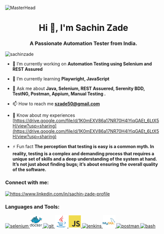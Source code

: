 ![MasterHead](https://as1.ftcdn.net/v2/jpg/01/96/03/94/1000_F_196039475_6MbF6oSsJJIQdSkS5sBUl52JfvYVSeNP.jpg)
<h1 align="center">Hi 👋, I'm Sachin Zade</h1>
<h3 align="center">A Passionate Automation Tester from India.</h3>

<p align="left"> <img src="https://komarev.com/ghpvc/?username=sachinzade&label=Profile%20views&color=0e75b6&style=flat" alt="sachinzade" /> </p>

- 🔭 I’m currently working on **Automation Testing using Selenium and REST Assured**

- 🌱 I’m currently learning **Playwright, JavaScript**

- 💬 Ask me about **Java, Selenium, REST Assuered, Serenity BDD, TestNG, Postman, Appium, Manual Testing .**

- 📫 How to reach me **szade50@gmail.com**

- 📄 Know about my experiences [https://drive.google.com/file/d/1K0mEXV86a17NR70H4lYiqGAEt_6LtX5H/view?usp=sharing](https://drive.google.com/file/d/1K0mEXV86a17NR70H4lYiqGAEt_6LtX5H/view?usp=sharing)

- ⚡ Fun fact **The perception that testing is easy is a common myth. In reality, testing is a complex and demanding process that requires a unique set of skills and a deep understanding of the system at hand. It’s not just about finding bugs; it’s about ensuring the overall quality of the software.**

<h3 align="left">Connect with me:</h3>
<p align="left">
<a href="https://www.linkedin.com/in/sachin-zade-profile" target="blank"><img align="center" src="https://raw.githubusercontent.com/rahuldkjain/github-profile-readme-generator/master/src/images/icons/Social/linked-in-alt.svg" alt="https://www.linkedin.com/in/sachin-zade-profile" height="30" width="40" /></a>
</p>

<h3 align="left">Languages and Tools:</h3>
<p align="left"> <a href="https://www.selenium.dev" target="_blank" rel="noreferrer"> <img src="https://raw.githubusercontent.com/detain/svg-logos/780f25886640cef088af994181646db2f6b1a3f8/svg/selenium-logo.svg" alt="selenium" width="40" height="40"/> </a> <a href="https://www.docker.com/" target="_blank" rel="noreferrer"> <img src="https://raw.githubusercontent.com/devicons/devicon/master/icons/docker/docker-original-wordmark.svg" alt="docker" width="40" height="40"/> </a> <a href="https://git-scm.com/" target="_blank" rel="noreferrer"> <img src="https://www.vectorlogo.zone/logos/git-scm/git-scm-icon.svg" alt="git" width="40" height="40"/> </a> <a href="https://www.java.com" target="_blank" rel="noreferrer"> <img src="https://raw.githubusercontent.com/devicons/devicon/master/icons/java/java-original.svg" alt="java" width="40" height="40"/> </a> <a href="https://developer.mozilla.org/en-US/docs/Web/JavaScript" target="_blank" rel="noreferrer"> <img src="https://raw.githubusercontent.com/devicons/devicon/master/icons/javascript/javascript-original.svg" alt="javascript" width="40" height="40"/> </a> <a href="https://www.jenkins.io" target="_blank" rel="noreferrer"> <img src="https://www.vectorlogo.zone/logos/jenkins/jenkins-icon.svg" alt="jenkins" width="40" height="40"/> </a> <a href="https://www.mysql.com/" target="_blank" rel="noreferrer"> <img src="https://raw.githubusercontent.com/devicons/devicon/master/icons/mysql/mysql-original-wordmark.svg" alt="mysql" width="40" height="40"/> </a> <a href="https://postman.com" target="_blank" rel="noreferrer"> <img src="https://www.vectorlogo.zone/logos/getpostman/getpostman-icon.svg" alt="postman" width="40" height="40"/> </a> <a href="https://www.gnu.org/software/bash/" target="_blank" rel="noreferrer"> <img src="https://www.vectorlogo.zone/logos/gnu_bash/gnu_bash-icon.svg" alt="bash" width="40" height="40"/> </a> </p>
